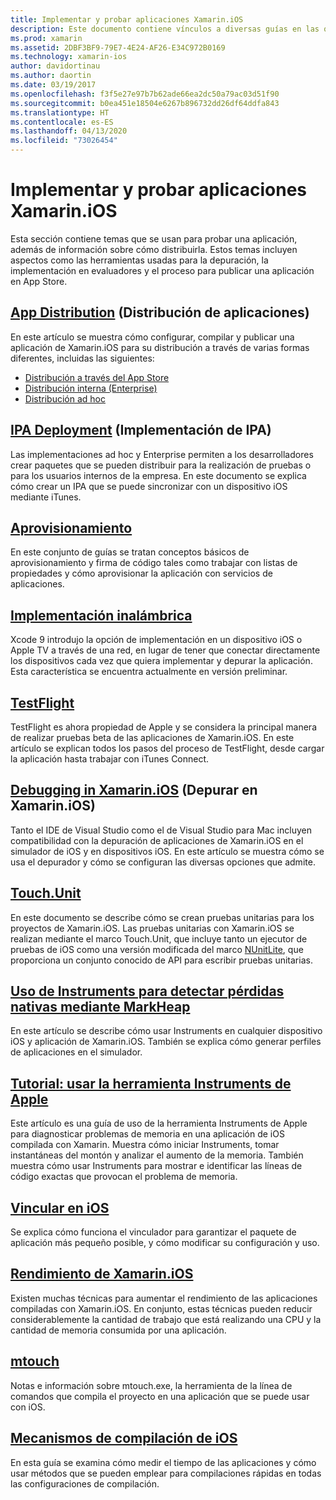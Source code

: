 ```yaml
---
title: Implementar y probar aplicaciones Xamarin.iOS
description: Este documento contiene vínculos a diversas guías en las que se describen temas relacionados con la implementación y las pruebas de una aplicación Xamarin.iOS. Por ejemplo, distribución de aplicaciones, archivos .ipa, aprovisionamiento, implementación inalámbrica, TestFlight y depuración.
ms.prod: xamarin
ms.assetid: 2DBF3BF9-79E7-4E24-AF26-E34C972B0169
ms.technology: xamarin-ios
author: davidortinau
ms.author: daortin
ms.date: 03/19/2017
ms.openlocfilehash: f3f5e27e97b7b62ade66ea2dc50a79ac03d51f90
ms.sourcegitcommit: b0ea451e18504e6267b896732dd26df64ddfa843
ms.translationtype: HT
ms.contentlocale: es-ES
ms.lasthandoff: 04/13/2020
ms.locfileid: "73026454"
---
```

# <a name="deploying-and-testing-xamarinios-apps"></a>Implementar y probar aplicaciones Xamarin.iOS

Esta sección contiene temas que se usan para probar una aplicación, además de información sobre cómo distribuirla. Estos temas incluyen aspectos como las herramientas usadas para la depuración, la implementación en evaluadores y el proceso para publicar una aplicación en App Store.

## <a name="app-distribution"></a>[App Distribution](~/ios/deploy-test/app-distribution/index.md) (Distribución de aplicaciones)

En este artículo se muestra cómo configurar, compilar y publicar una aplicación de Xamarin.iOS para su distribución a través de varias formas diferentes, incluidas las siguientes:

- [Distribución a través del App Store](~/ios/deploy-test/app-distribution/app-store-distribution/index.md)
- [Distribución interna (Enterprise)](~/ios/deploy-test/app-distribution/in-house-distribution.md)
- [Distribución ad hoc](~/ios/deploy-test/app-distribution/ad-hoc-distribution.md)

## <a name="ipa-deployment"></a>[IPA Deployment](~/ios/deploy-test/app-distribution/ipa-support.md) (Implementación de IPA)

Las implementaciones ad hoc y Enterprise permiten a los desarrolladores crear paquetes que se pueden distribuir para la realización de pruebas o para los usuarios internos de la empresa. En este documento se explica cómo crear un IPA que se puede sincronizar con un dispositivo iOS mediante iTunes.

## <a name="provisioning"></a>[Aprovisionamiento](provisioning/index.md)

En este conjunto de guías se tratan conceptos básicos de aprovisionamiento y firma de código tales como trabajar con listas de propiedades y cómo aprovisionar la aplicación con servicios de aplicaciones. 

## <a name="wireless-deployment"></a>[Implementación inalámbrica](wireless-deployment.md)

 Xcode 9 introdujo la opción de implementación en un dispositivo iOS o Apple TV a través de una red, en lugar de tener que conectar directamente los dispositivos cada vez que quiera implementar y depurar la aplicación. Esta característica se encuentra actualmente en versión preliminar.

## <a name="testflight"></a>[TestFlight](~/ios/deploy-test/testflight.md)

TestFlight es ahora propiedad de Apple y se considera la principal manera de realizar pruebas beta de las aplicaciones de Xamarin.iOS. En este artículo se explican todos los pasos del proceso de TestFlight, desde cargar la aplicación hasta trabajar con iTunes Connect.

## <a name="debugging-in-xamarinios"></a>[Debugging in Xamarin.iOS](~/ios/deploy-test/debugging-in-xamarin-ios.md) (Depurar en Xamarin.iOS)

Tanto el IDE de Visual Studio como el de Visual Studio para Mac incluyen compatibilidad con la depuración de aplicaciones de Xamarin.iOS en el simulador de iOS y en dispositivos iOS. En este artículo se muestra cómo se usa el depurador y cómo se configuran las diversas opciones que admite.

## <a name="touchunit"></a>[Touch.Unit](~/ios/deploy-test/touch.unit.md)

En este documento se describe cómo se crean pruebas unitarias para los proyectos de Xamarin.iOS.
Las pruebas unitarias con Xamarin.iOS se realizan mediante el marco Touch.Unit, que incluye tanto un ejecutor de pruebas de iOS como una versión modificada del marco [NUnitLite](http://www.nunitlite.com/), que proporciona un conjunto conocido de API para escribir pruebas unitarias.

## <a name="using-instruments-to-detect-native-leaks-using-markheap"></a>[Uso de Instruments para detectar pérdidas nativas mediante MarkHeap](~/ios/deploy-test/using-instruments-to-detect-native-leaks-using-markheap.md)

En este artículo se describe cómo usar Instruments en cualquier dispositivo iOS y aplicación de Xamarin.iOS. También se explica cómo generar perfiles de aplicaciones en el simulador.

## <a name="walkthrough---using-apples-instrument-tool"></a>[Tutorial: usar la herramienta Instruments de Apple](~/ios/deploy-test/walkthrough-apples-instrument.md)

Este artículo es una guía de uso de la herramienta Instruments de Apple para diagnosticar problemas de memoria en una aplicación de iOS compilada con Xamarin. Muestra cómo iniciar Instruments, tomar instantáneas del montón y analizar el aumento de la memoria. También muestra cómo usar Instruments para mostrar e identificar las líneas de código exactas que provocan el problema de memoria.

## <a name="linking-on-ios"></a>[Vincular en iOS](linker.md)

Se explica cómo funciona el vinculador para garantizar el paquete de aplicación más pequeño posible, y cómo modificar su configuración y uso.

## <a name="xamarinios-performance"></a>[Rendimiento de Xamarin.iOS](performance.md)

Existen muchas técnicas para aumentar el rendimiento de las aplicaciones compiladas con Xamarin.iOS. En conjunto, estas técnicas pueden reducir considerablemente la cantidad de trabajo que está realizando una CPU y la cantidad de memoria consumida por una aplicación.

## <a name="mtouch"></a>[mtouch](mtouch.md)

Notas e información sobre mtouch.exe, la herramienta de la línea de comandos que compila el proyecto en una aplicación que se puede usar con iOS.

## <a name="ios-build-mechanics"></a>[Mecanismos de compilación de iOS](ios-build-mechanics.md)

En esta guía se examina cómo medir el tiempo de las aplicaciones y cómo usar métodos que se pueden emplear para compilaciones rápidas en todas las configuraciones de compilación.
